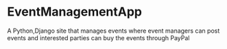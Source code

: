 # EventManagementApp
A Python,Django site that manages events where event managers can post events and interested parties can buy the events through PayPal
